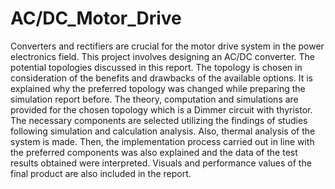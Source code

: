 # AC/DC_Motor_Drive

Converters and rectifiers are crucial for the motor drive system in the power
electronics field. This project involves designing an AC/DC converter. The potential
topologies discussed in this report. The topology is chosen in consideration of the benefits
and drawbacks of the available options. It is explained why the preferred topology was
changed while preparing the simulation report before. The theory, computation and
simulations are provided for the chosen topology which is a Dimmer circuit with thyristor. The
necessary components are selected utilizing the findings of studies following simulation and
calculation analysis. Also, thermal analysis of the system is made. Then, the implementation
process carried out in line with the preferred components was also explained and the data of
the test results obtained were interpreted. Visuals and performance values of the final
product are also included in the report.
